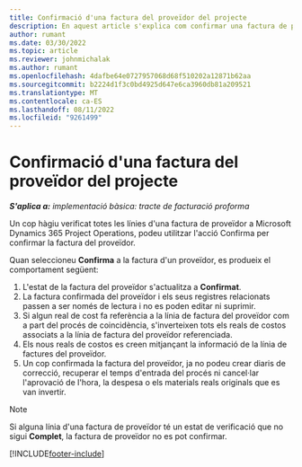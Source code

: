 ```yaml
---
title: Confirmació d'una factura del proveïdor del projecte
description: En aquest article s'explica com confirmar una factura de proveïdor de projecte a Microsoft Dynamics 365 Project Operations i l'impacte financer de la confirmació d'una factura del proveïdor del projecte.
author: rumant
ms.date: 03/30/2022
ms.topic: article
ms.reviewer: johnmichalak
ms.author: rumant
ms.openlocfilehash: 4dafbe64e0727957068d68f510202a12871b62aa
ms.sourcegitcommit: b2224d1f3c0bd4925d647e6ca3960db81a209521
ms.translationtype: MT
ms.contentlocale: ca-ES
ms.lasthandoff: 08/11/2022
ms.locfileid: "9261499"
---
```

# <a name="confirm-a-project-vendor-invoice"></a>Confirmació d'una factura del proveïdor del projecte

_**S'aplica a:** implementació bàsica: tracte de facturació proforma_

Un cop hàgiu verificat totes les línies d'una factura de proveïdor a Microsoft Dynamics 365 Project Operations, podeu utilitzar l'acció Confirma per confirmar la factura del proveïdor.

Quan seleccioneu **Confirma** a la factura d'un proveïdor, es produeix el comportament següent:

1. L'estat de la factura del proveïdor s'actualitza a **Confirmat**.
2. La factura confirmada del proveïdor i els seus registres relacionats passen a ser només de lectura i no es poden editar ni suprimir.
3. Si algun real de cost fa referència a la línia de factura del proveïdor com a part del procés de coincidència, s'inverteixen tots els reals de costos associats a la línia de factura del proveïdor referenciada.
4. Els nous reals de costos es creen mitjançant la informació de la línia de factures del proveïdor.
5. Un cop confirmada la factura del proveïdor, ja no podeu crear diaris de correcció, recuperar el temps d'entrada del procés ni cancel·lar l'aprovació de l'hora, la despesa o els materials reals originals que es van invertir.

> [!NOTE]
> Si alguna línia d'una factura de proveïdor té un estat de verificació que no sigui **Complet**, la factura de proveïdor no es pot confirmar.

[!INCLUDE[footer-include](../../includes/footer-banner.md)]

